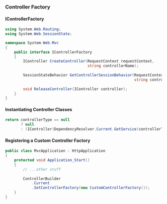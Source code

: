 ### Controller Factory

#### IControllerFactory

``` csharp
using System.Web.Routing;
using System.Web.SessionState;

namespace System.Web.Mvc
{
	public interface IControllerFactory
    {
        IController CreateController(RequestContext requestContext, 
                                     string controllerName);
                                     
		SessionStateBehavior GetControllerSessionBehavior(RequestContext requestContext, 
                                                          string controllerName);
		
        void ReleaseController(IController controller);
	}
}
```

#### Instantiating Controller Classes

``` csharp
return controllerType == null 
	   ? null 
	   : (IController)DependencyResolver.Current.GetService(controllerType);
```

#### Registering a Custom Controller Factory

``` csharp
public class MvcApplication : HttpApplication
{
	protected void Application_Start() 
    {
		// ...other stuff
        
		ControllerBuilder
            .Current
            .SetControllerFactory(new CustomControllerFactory());
	}
}
```
